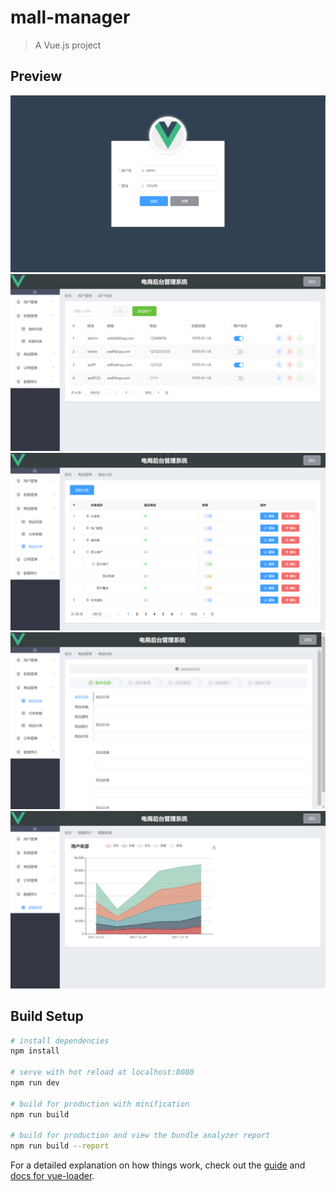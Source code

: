# mall-manager

> A Vue.js project

## Preview
![image](https://github.com/Aibono1/mall-manager/raw/master/pics/pic0.PNG)
![image](https://github.com/Aibono1/mall-manager/raw/master/pics/pic1.PNG)
![image](https://github.com/Aibono1/mall-manager/raw/master/pics/pic2.PNG)
![image](https://github.com/Aibono1/mall-manager/raw/master/pics/pic3.PNG)
![image](https://github.com/Aibono1/mall-manager/raw/master/pics/pic4.PNG)

## Build Setup

``` bash
# install dependencies
npm install

# serve with hot reload at localhost:8080
npm run dev

# build for production with minification
npm run build

# build for production and view the bundle analyzer report
npm run build --report
```

For a detailed explanation on how things work, check out the [guide](http://vuejs-templates.github.io/webpack/) and [docs for vue-loader](http://vuejs.github.io/vue-loader).
